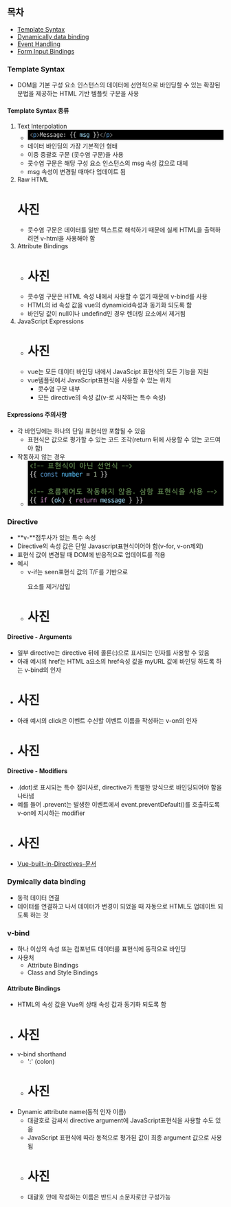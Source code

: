 ## 목차
- [Template Syntax]()
- [Dynamically data binding]()
- [Event Handling]()
- [Form Input Bindings]()

### Template Syntax
- DOM을 기본 구성 요소 인스턴스의 데이터에 선언적으로 바인딩할 수 있는 확장된 문법을 제공하는 HTML 기반 템플릿 구문을 사용 

#### Template Syntax 종류
1. Text Interpolation
    - ![Alt text](image/templatesyntax.png)
    - 데이터 바인딩의 가장 기본적인 형태
    - 이중 중괄호 구문 (콧수염 구문)을 사용
    - 콧수염 구문은 해당 구성 요소 인스턴스의 msg 속성 값으로 대체
    - msg 속성이 변경될 때마다 업데이트 됨
2. Raw HTML
    # 사진
    - 콧수염 구문은 데이터를 일반 텍스트로 해석하기 때문에 실제 HTML을 출력하려면 v-html을 사용해야 함
3. Attribute Bindings
    - # 사진
    - 콧수염 구문은 HTML 속성 내에서 사용할 수 없기 때문에 v-bind를 사용
    - HTML의 id 속성 값을  vue의 dynamicid속성과 동기화 되도록 함
    - 바인딩 값이 null이나 undefind인 경우 렌더링 요소에서 제거됨
4. JavaScript Expressions
    - # 사진  
    - vue는 모든 데이터 바인딩 내에서 JavaScipt 표현식의 모든 기능을 지원
    - vue템플릿에서 JavaScript표현식을 사용할 수 있는 위치
      - 콧수염 구문 내부
      - 모든 directive의 속성 값(v-로 시작하는 특수 속성)

#### Expressions 주의사항
- 각 바인딩에는 하나의 단일 표현식만 포함될 수 있음
  - 표현식은 값으로 평가할 수 있는 코드 조각(return 뒤에 사용할 수 있는 코드여야 함)
- 작동하지 않는 경우
  - ![Alt text](image/expressions.png)


### Directive
- **v-**접두사가 있는 특수 속성
- Directive의 속성 값은 단일 Javascript표현식이어야 함(v-for, v-on제외)
- 표현식 값이 변경될 때 DOM에 반응적으로 업데이트를 적용
- 예시
  - v-if는 seen표현식 값의 T/F를 기반으로 <P>요소를 제거/삽입
  - # 사진

#### Directive - Arguments
- 일부 directive는 directive 뒤에 콜론(:)으로 표시되는 인자를 사용할 수 있음
- 아래 예시의 href는 HTML a요소의 href속성 값을 myURL 값에 바인딩 하도록 하는 v-bind의 인자
- # 사진
- 아래 예시의 click은 이벤트 수신할 이벤트 이름을 작성하는 v-on의 인자
- # 사진

#### Directive - Modifiers
- .(dot)로 표시되는 특수 접미사로, directive가 특별한 방식으로 바인딩되어야 함을 나타냄
- 예를 들어 .prevent는 발생한 이벤트에서 event.preventDefault()를 호출하도록 v-on에 지시하는 modifier
- # 사진
- [Vue-built-in-Directives-문서](https://vuejs.org/api/built-in-directives.html)

### Dymically data binding
- 동적 데이터 연결
- 데이터를 연결하고 나서 데이터가 변경이 되었을 때 자동으로 HTML도 업데이트 되도록 하는 것
### v-bind
- 하나 이상의 속성 또는 컴포넌트 데이터를 표현식에 동적으로 바인딩
- 사용처
  - Attribute Bindings
  - Class and Style Bindings

#### Attribute Bindings
- HTML의 속성 값을 Vue의 상태 속성 값과 동기화 되도록 함
- # 사진
- v-bind shorthand
  - ':' (colon)
  - # 사진
- Dynamic attribute name(동적 인자 이름)
  - 대괄호로 감싸서 directive argument에 JavaScript표현식을 사용할 수도 있음
  - JavaScript 표현식에 따라 동적으로 평가된 값이 최종 argument 값으로 사용됨
  - # 사진
  - 대괄호 안에 작성하는 이름은 반드시 소문자로만 구성가능